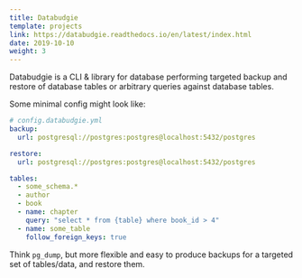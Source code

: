```yaml
---
title: Databudgie
template: projects
link: https://databudgie.readthedocs.io/en/latest/index.html
date: 2019-10-10
weight: 3
---
```


Databudgie is a CLI & library for database performing targeted backup and restore of database tables or arbitrary queries against database tables.

Some minimal config might look like:

```yaml
# config.databudgie.yml
backup:
  url: postgresql://postgres:postgres@localhost:5432/postgres

restore:
  url: postgresql://postgres:postgres@localhost:5432/postgres

tables:
  - some_schema.*
  - author
  - book
  - name: chapter
    query: "select * from {table} where book_id > 4"
  - name: some_table
    follow_foreign_keys: true
```

Think `pg_dump`, but more flexible and easy to produce backups for a targeted
set of tables/data, and restore them.
